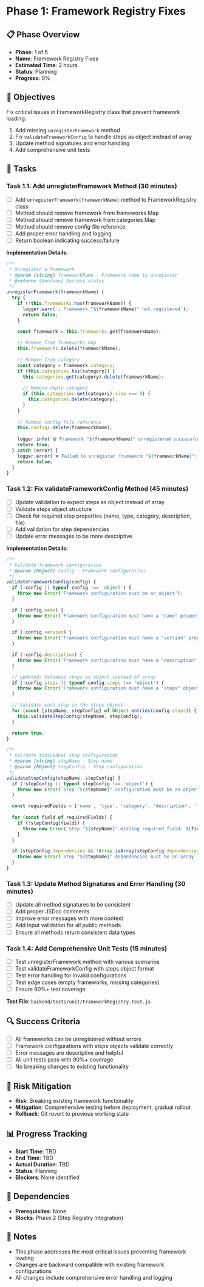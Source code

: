 # Phase 1: Framework Registry Fixes

## 📋 Phase Overview
- **Phase**: 1 of 5
- **Name**: Framework Registry Fixes
- **Estimated Time**: 2 hours
- **Status**: Planning
- **Progress**: 0%

## 🎯 Objectives
Fix critical issues in FrameworkRegistry class that prevent framework loading:
1. Add missing `unregisterFramework` method
2. Fix `validateFrameworkConfig` to handle steps as object instead of array
3. Update method signatures and error handling
4. Add comprehensive unit tests

## 📝 Tasks

### Task 1.1: Add unregisterFramework Method (30 minutes)
- [ ] Add `unregisterFramework(frameworkName)` method to FrameworkRegistry class
- [ ] Method should remove framework from frameworks Map
- [ ] Method should remove framework from categories Map
- [ ] Method should remove config file reference
- [ ] Add proper error handling and logging
- [ ] Return boolean indicating success/failure

**Implementation Details:**
```javascript
/**
 * Unregister a framework
 * @param {string} frameworkName - Framework name to unregister
 * @returns {boolean} Success status
 */
unregisterFramework(frameworkName) {
  try {
    if (!this.frameworks.has(frameworkName)) {
      logger.warn(`⚠️ Framework "${frameworkName}" not registered`);
      return false;
    }

    const framework = this.frameworks.get(frameworkName);
    
    // Remove from frameworks map
    this.frameworks.delete(frameworkName);
    
    // Remove from category
    const category = framework.category;
    if (this.categories.has(category)) {
      this.categories.get(category).delete(frameworkName);
      
      // Remove empty category
      if (this.categories.get(category).size === 0) {
        this.categories.delete(category);
      }
    }
    
    // Remove config file reference
    this.configs.delete(frameworkName);
    
    logger.info(`🗑️ Framework "${frameworkName}" unregistered successfully`);
    return true;
  } catch (error) {
    logger.error(`❌ Failed to unregister framework "${frameworkName}":`, error.message);
    return false;
  }
}
```

### Task 1.2: Fix validateFrameworkConfig Method (45 minutes)
- [ ] Update validation to expect steps as object instead of array
- [ ] Validate steps object structure
- [ ] Check for required step properties (name, type, category, description, file)
- [ ] Add validation for step dependencies
- [ ] Update error messages to be more descriptive

**Implementation Details:**
```javascript
/**
 * Validate framework configuration
 * @param {Object} config - Framework configuration
 */
validateFrameworkConfig(config) {
  if (!config || typeof config !== 'object') {
    throw new Error('Framework configuration must be an object');
  }

  if (!config.name) {
    throw new Error('Framework configuration must have a "name" property');
  }

  if (!config.version) {
    throw new Error('Framework configuration must have a "version" property');
  }

  if (!config.description) {
    throw new Error('Framework configuration must have a "description" property');
  }

  // Updated: Validate steps as object instead of array
  if (!config.steps || typeof config.steps !== 'object') {
    throw new Error('Framework configuration must have a "steps" object');
  }

  // Validate each step in the steps object
  for (const [stepName, stepConfig] of Object.entries(config.steps)) {
    this.validateStepConfig(stepName, stepConfig);
  }

  return true;
}

/**
 * Validate individual step configuration
 * @param {string} stepName - Step name
 * @param {Object} stepConfig - Step configuration
 */
validateStepConfig(stepName, stepConfig) {
  if (!stepConfig || typeof stepConfig !== 'object') {
    throw new Error(`Step "${stepName}" configuration must be an object`);
  }

  const requiredFields = ['name', 'type', 'category', 'description', 'file'];
  
  for (const field of requiredFields) {
    if (!stepConfig[field]) {
      throw new Error(`Step "${stepName}" missing required field: ${field}`);
    }
  }

  if (stepConfig.dependencies && !Array.isArray(stepConfig.dependencies)) {
    throw new Error(`Step "${stepName}" dependencies must be an array`);
  }
}
```

### Task 1.3: Update Method Signatures and Error Handling (30 minutes)
- [ ] Update all method signatures to be consistent
- [ ] Add proper JSDoc comments
- [ ] Improve error messages with more context
- [ ] Add input validation for all public methods
- [ ] Ensure all methods return consistent data types

### Task 1.4: Add Comprehensive Unit Tests (15 minutes)
- [ ] Test unregisterFramework method with various scenarios
- [ ] Test validateFrameworkConfig with steps object format
- [ ] Test error handling for invalid configurations
- [ ] Test edge cases (empty frameworks, missing categories)
- [ ] Ensure 90%+ test coverage

**Test File**: `backend/tests/unit/FrameworkRegistry.test.js`

## 🔍 Success Criteria
- [ ] All frameworks can be unregistered without errors
- [ ] Framework configurations with steps objects validate correctly
- [ ] Error messages are descriptive and helpful
- [ ] All unit tests pass with 90%+ coverage
- [ ] No breaking changes to existing functionality

## 🚨 Risk Mitigation
- **Risk**: Breaking existing framework functionality
- **Mitigation**: Comprehensive testing before deployment, gradual rollout
- **Rollback**: Git revert to previous working state

## 📊 Progress Tracking
- **Start Time**: TBD
- **End Time**: TBD
- **Actual Duration**: TBD
- **Status**: Planning
- **Blockers**: None identified

## 🔗 Dependencies
- **Prerequisites**: None
- **Blocks**: Phase 2 (Step Registry Integration)

## 📝 Notes
- This phase addresses the most critical issues preventing framework loading
- Changes are backward compatible with existing framework configurations
- All changes include comprehensive error handling and logging
